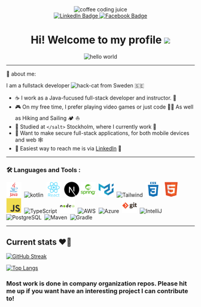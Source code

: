 <div id="header" align="center">
 <img src="https://media1.giphy.com/media/pQkgcbJTrvg1B3hJXv/giphy.gif?cid=ecf05e47gmttavfsga4iv5v85vig3vl1uqoy98v72d2s3eod&rid=giphy.gif&ct=s" width="200" alt="coffee coding juice"/>
  <div id="badges" align="center">
    <a href="https://www.linkedin.com/in/felixandreberg/">
    <img src="https://img.shields.io/badge/LinkedIn-blue?style=for-the-badge&logo=linkedin&logoColor=white" alt="LinkedIn Badge"/>
  </a>
  <a href="https://www.facebook.com/bacongubbe/">
    <img src="https://img.shields.io/badge/facebook-blue?style=for-the-badge&logo=facebook&logoColor=white" alt="Facebook Badge"/>
  </a>
  </div>
  <h1>
  Hi! Welcome to my profile
  <img src="https://media.giphy.com/media/hvRJCLFzcasrR4ia7z/giphy.gif" width="30px"/>
</h1>
</div>
<div align="center">
  <img src="https://www.wingstechsolutions.com/wp-content/uploads/2022/03/full-stack-development.gif" width="700" alt="hello world"/>
</div>
 
---

📝 about me: 

I am a fullstack developer <img src="https://media.giphy.com/media/WUlplcMpOCEmTGBtBW/giphy.gif" alt="hack-cat" width="30"> from Sweden 🇸🇪

- ☕ I work as a Java-fucused full-stack developer and instructor. 🍃
- 🎮 On my free time, I prefer playing video games or just code 👨‍💻 As well as Hiking and Sailing 🏕️ ⛵
- 🧂 Studied at `</salt>` Stockholm, where I currently work 💪
- 📱 Want to make secure full-stack applications, for both mobile devices and web 🕸️
- 🔗 Easiest way to reach me is via [LinkedIn](https://https://www.linkedin.com/in/felixandreberg/) 🤙

---
### :hammer_and_wrench: Languages and Tools :

<div>
  <img src="https://github.com/devicons/devicon/blob/master/icons/java/java-original-wordmark.svg" title="Java" alt="Java" width="40" height="40"/>&nbsp;
  <img src="https://upload.wikimedia.org/wikipedia/commons/3/37/Kotlin_Icon_2021.svg" title="Kotlin" alt="kotlin" width="40" height="40" />&nbsp;
  <img src="https://github.com/devicons/devicon/blob/master/icons/react/react-original-wordmark.svg" title="React" alt="React" width="40" height="40"/>&nbsp;
  <img src="https://github.com/devicons/devicon/blob/master/icons/nextjs/nextjs-original.svg" title="NextJS" alt="NextJS" width="40" height="40" />
  <img src="https://github.com/devicons/devicon/blob/master/icons/spring/spring-original-wordmark.svg" title="Spring" alt="Spring" width="40" height="40"/>&nbsp;
  <img src="https://github.com/devicons/devicon/blob/master/icons/materialui/materialui-original.svg" title="Material UI" alt="Material UI" width="40" height="40"/>&nbsp;
   <img src="https://www.svgrepo.com/show/374118/tailwind.svg" title="Tailwind" alt="Tailwind" width="40" height="40"/>&nbsp;
  <img src="https://github.com/devicons/devicon/blob/master/icons/css3/css3-plain-wordmark.svg"  title="CSS3" alt="CSS" width="40" height="40"/>&nbsp;
  <img src="https://github.com/devicons/devicon/blob/master/icons/html5/html5-original.svg" title="HTML5" alt="HTML" width="40" height="40"/>&nbsp;
  <img src="https://github.com/devicons/devicon/blob/master/icons/javascript/javascript-original.svg" title="JavaScript" alt="JavaScript" width="40" height="40"/>&nbsp;
   <img src="https://www.svgrepo.com/show/354478/typescript-icon.svg" title="TypeScript" alt="TypeScript" width="40" height="40"/>&nbsp;
  <img src="https://github.com/devicons/devicon/blob/master/icons/nodejs/nodejs-original-wordmark.svg" title="NodeJS" alt="NodeJS" width="40" height="40"/>&nbsp;
  <img src="https://www.svgrepo.com/show/448266/aws.svg" title="AWS" alt="AWS" width="40" height="40"/>&nbsp;
  <img src="https://www.svgrepo.com/show/331302/azure-v2.svg" title="Azure" alt="Azure" width="40" height="40" />&nbsp;
  <img src="https://github.com/devicons/devicon/blob/master/icons/git/git-original-wordmark.svg" title="Git" alt="Git" width="40" height="40"/>&nbsp;
 <img src="https://upload.wikimedia.org/wikipedia/commons/9/9c/IntelliJ_IDEA_Icon.svg" title="IntelliJ" alt="IntelliJ" width="40" height="40" />&nbsp;
 <img src="https://upload.wikimedia.org/wikipedia/commons/2/29/Postgresql_elephant.svg" title="PostgreSQL" alt="PostgreSQL" width="40" height="40" />&nbsp;
 <img src="https://www.svgrepo.com/show/373829/maven.svg" title="Maven" alt="Maven" width="40" height="40" />&nbsp;
 <img src="https://www.svgrepo.com/show/353831/gradle.svg" title="Gradle" alt="Gradle" width="40" height="40" />&nbsp;
</div>

---

## Current stats ❤️‍🔥 
[![GitHub Streak](https://github-readme-streak-stats.herokuapp.com?user=bacongubbe&theme=java-dark&border_radius=4.7&background=161B22)](https://git.io/streak-stats) 

[![Top Langs](https://github-readme-stats.vercel.app/api/top-langs/?username=bacongubbe&layout=compact&theme=vision-friendly-dark)](https://github.com/anuraghazra/github-readme-stats)

### Most work is done in company organization repos. Please hit me up if you want have an interesting project I can contribute to! 


